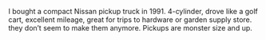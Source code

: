 I bought a compact Nissan pickup truck in 1991. 4-cylinder, drove like a golf cart, excellent mileage,  great for trips to hardware or garden supply store. they don’t seem to make them anymore. Pickups are monster size and up.
